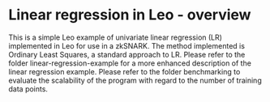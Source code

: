 # Linear regression in Leo - overview

This is a simple Leo example of univariate linear regression (LR) implemented in Leo for use in a zkSNARK. The method implemented is Ordinary Least Squares, a standard approach to LR. Please refer to the folder linear-regression-example for a more enhanced description of the linear regression example. Please refer to the folder benchmarking to evaluate the scalability of the program with regard to the number of training data points.